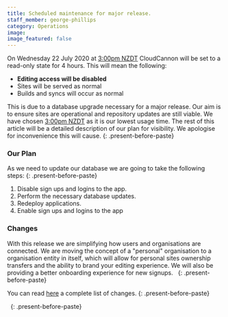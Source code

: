 ```yaml
---
title: Scheduled maintenance for major release.
staff_member: george-phillips
category: Operations
image:
image_featured: false
---
```


On Wednesday 22 July 2020 at [3:00pm NZDT](https://everytimezone.com/s/ba680b09) CloudCannon will be set to a read-only state for 4 hours. This will mean the following:

* **Editing access will be disabled**
* Sites will be served as normal
* Builds and syncs will occur as normal

This is due to a database upgrade necessary for a major release. Our aim is to ensure sites are operational and repository updates are still viable. We have chosen [3:00pm NZDT](https://everytimezone.com/s/ba680b09) as it is our lowest usage time. The rest of this article will be a detailed description of our plan for visibility. We apologise for inconvenience this will cause.
{: .present-before-paste}

### Our Plan

As we need to update our database we are going to take the following steps:
{: .present-before-paste}

1. Disable sign ups and logins to the app.
2. Perform the necessary database updates.
3. Redeploy applications.
4. Enable sign ups and logins to the app

### Changes

With this release we are simplifying how users and organisations are connected. We are moving the concept of a "personal" organisation to a organisation entity in itself, which will allow for personal sites ownership transfers and the ability to brand your editing experience. We will also be providing a better onboarding experience for new signups. &nbsp;
{: .present-before-paste}

You can read [here](https://docs.cloudcannon.com/2020/07/22/simplified-users-organisations-connection/) a complete list of changes.
{: .present-before-paste}

&nbsp;
{: .present-before-paste}